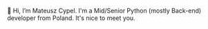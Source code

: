 👋 Hi, I’m Mateusz Cypel. I'm a Mid/Senior Python (mostly Back-end) developer from Poland. It's nice to meet you.


<!---
mateusz-cypel/mateusz-cypel is a ✨ special ✨ repository because its `README.md` (this file) appears on your GitHub profile.
You can click the Preview link to take a look at your changes.
--->

